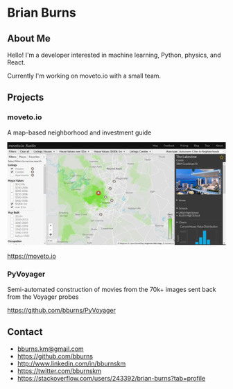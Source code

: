# Brian Burns


## About Me

Hello! I'm a developer interested in machine learning, Python, physics, and React. 

Currently I'm working on moveto.io with a small team.


## Projects

### moveto.io

A map-based neighborhood and investment guide

![moveto](./moveto.jpg)

<https://moveto.io>

### PyVoyager

Semi-automated construction of movies from the 70k+ images sent back from the Voyager probes

<https://github.com/bburns/PyVoyager>


## Contact

* <bburns.km@gmail.com>
* <https://github.com/bburns>
* <http://www.linkedin.com/in/bburnskm>
* <https://twitter.com/bburnskm>
* <https://stackoverflow.com/users/243392/brian-burns?tab=profile>
